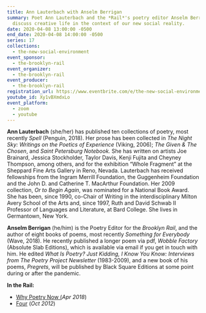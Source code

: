 ```yaml
---
title: Ann Lauterbach with Anselm Berrigan
summary: Poet Ann Lauterbach and the *Rail*'s poetry editor Anselm Berrigan
  discuss creative life in the context of our new social reality.
date: 2020-04-08 13:00:00 -0500
end_date: 2020-04-08 14:00:00 -0500
series: 17
collections:
  - the-new-social-environment
event_sponsor:
  - the-brooklyn-rail
event_organizer:
  - the-brooklyn-rail
event_producer:
  - the-brooklyn-rail
registration_url: https://www.eventbrite.com/e/the-new-social-environment-17-ann-lauterbach-tickets-101843137566#
youtube_id: Xy1vBXmdxLo
event_platform:
  - zoom
  - youtube
---
```



**Ann Lauterbach**  (she/her) has published ten collections of poetry, most recently *Spell* (Penguin, 2018). Her prose has been collected in *The Night Sky: Writings on the Poetics of Experience* (Viking, 2006); *The Given & The Chosen*, and *Saint Petersburg Notebook.* She has written on artists Joe Brainard, Jessica Stockholder, Taylor Davis, Kenji Fujita and Cheyney Thompson, among others, and for the exhibition “Whole Fragment” at the Sheppard Fine Arts Gallery in Reno, Nevada. Lauterbach has received fellowships from the Ingram Merrill Foundation, the Guggenheim Foundation and the John D. and Catherine T. MacArthur Foundation. Her 2009 collection, *Or to Begin Again*, was nominated for a National Book Award. She has been, since 1990, co-Chair of Writing in the interdisciplinary Milton Avery School of the Arts and, since 1997, Ruth and David Schwab II Professor of Languages and Literature, at Bard College. She lives in Germantown, New York.

**Anselm Berrigan** (he/him) is the Poetry Editor for the *Brooklyn Rail*, and the author of eight books of poems, most recently *Something for Everybody* (Wave, 2018). He recently published a longer poem via pdf, *Wobble Factory* (Absolute Slab Editions), which is available via email if you get in touch with him. He edited *What Is Poetry? Just Kidding, I Know You Know: Interviews from The Poetry Project Newsletter* (1983-2009), and a new book of his poems, *Pregrets*, will be published by Black Square Editions at some point during or after the pandemic.

**In the Rail:**

* [Why Poetry Now (](https://brooklynrail.org/2018/04/editorsmessage/Why-Poetry-Now-April2018)*Apr 2018*)
* [Four](https://brooklynrail.org/2012/10/poetry/four-lauterbach-oct2012)  (*Oct 2012*)